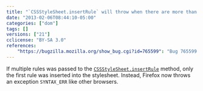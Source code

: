 ```yaml
---
title: "`CSSStyleSheet.insertRule` will throw when there are more than one rule"
date: "2013-02-06T08:44:10-05:00"
categories: ["dom"]
tags: []
versions: ["21"]
cclicense: "BY-SA 3.0"
references:
    "https://bugzilla.mozilla.org/show_bug.cgi?id=765599": "Bug 765599 – CSSStyleSheet.insertRule should throw when there are more than one rule"
---
```

If multiple rules was passed to the [`CSSStyleSheet.insertRule`](https://developer.mozilla.org/en-US/docs/Web/API/CSSStyleSheet/insertRule) method, only the first rule was inserted into the stylesheet. Instead, Firefox now throws an exception `SYNTAX_ERR` like other browsers.
